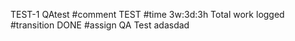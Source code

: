 TEST-1 QAtest
#comment TEST
#time 3w:3d:3h Total work logged
#transition DONE
#assign QA Test
adasdad
